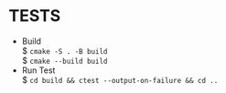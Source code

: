 # TESTS
- Build  
  $ `cmake -S . -B build`  
  $ `cmake --build build`
- Run Test  
  $ `cd build && ctest --output-on-failure && cd ..`

